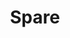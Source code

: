 ---
identification: '127079094'
title: Spare
description: A fun new project project that connects people in need of clothing and other essentials with people in the community who have things to spare. It's kind of like one on one Goodwill. The main objective is to foster interactions between the housed and unhoused. The donation is the mechanism for building these connections throughout our community.
image: /assets/images/projects/spare.png
alt: "'a logo that reads what can you spare'"
image-hero: /assets/images/projects/spare-hero.png
alt-hero: "Gray background"
links:
  - name: GitHub
    url: 'https://github.com/hackforla/spare'
  - name: Site
    url: 'http://whatcanyouspare.org'
looking: 
  - category: Development
    skill: Front-end development 
  - category: Development
    skill: Back-end development 
  - category: PM
    skill: Product Management 
  - category: SEO/Marketing
    skill: Marketing
location: 
  - Santa Monica
  - Remote
partner: Hope of the Valley and hopefully others in the near future.
status: On Hold
---